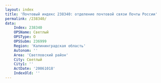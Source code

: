 ```yaml
---
layout: index
title: 'Почтовый индекс 238340: отделение почтовой связи Почты России'
permalink: /238340/
data:
    Index: 238340
    OPSName: Светлый
    OPSType: О
    OPSSubm: 236999
    Region: 'Калининградская область'
    Autonom: ''
    Area: 'Светловский район'
    City: Светлый
    City1: ''
    ActDate: '20061018'
    IndexOld: ''
---
```

